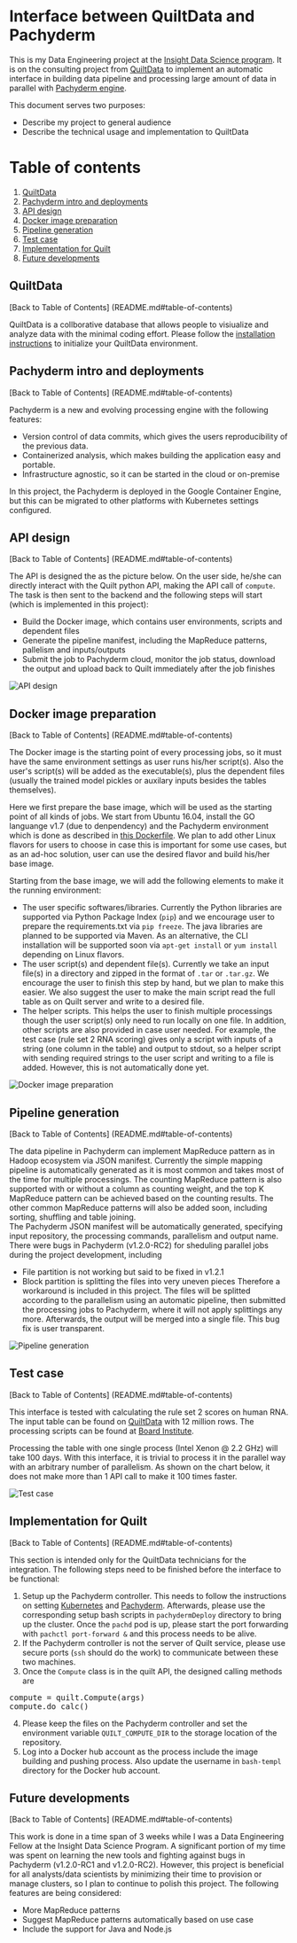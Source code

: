 # Interface between QuiltData and Pachyderm

This is my Data Engineering project at the [Insight Data Science program](http://insightdataengineering.com/). It is on the consulting project from [QuiltData](https://quiltdata.com/) to implement an automatic interface in building data pipeline and processing large amount of data in parallel with [Pachyderm engine](http://pachyderm.io/).

This document serves two purposes:
- Describe my project to general audience
- Describe the technical usage and implementation to QuiltData

# Table of contents

1. [QuiltData](README.md#quiltdata)
2. [Pachyderm intro and deployments](README.md#pachyderm-intro-and-deployments)
3. [API design](README.md#api-design)
4. [Docker image preparation](README.md#docker-image-preparation)
5. [Pipeline generation](README.md#pipeline-generation)
6. [Test case](README.md#test-case)
7. [Implementation for Quilt](README.md#implementation-for-quilt)
8. [Future developments](README.md#future-developments)

## QuiltData

[Back to Table of Contents] (README.md#table-of-contents)

QuiltData is a collborative database that allows people to visiualize and analyze data with the minimal coding effort. Please follow the [installation instructions](https://github.com/quiltdata/python-api) to initialize your QuiltData environment.

## Pachyderm intro and deployments

[Back to Table of Contents] (README.md#table-of-contents)

Pachyderm is a new and evolving processing engine with the following features:
- Version control of data commits, which gives the users reproducibility of the previous data.
- Containerized analysis, which makes building the application easy and portable.
- Infrastructure agnostic, so it can be started in the cloud or on-premise 

In this project, the Pachyderm is deployed in the Google Container Engine, but this can be migrated to other platforms with Kubernetes settings configured.

## API design

[Back to Table of Contents] (README.md#table-of-contents)

The API is designed the as the picture below. On the user side, he/she can directly interact with the Quilt python API, making the API call of `compute`. The task is then sent to the backend and the following steps will start (which is implemented in this project):
- Build the Docker image, which contains user environments, scripts and dependent files
- Generate the pipeline manifest, including the MapReduce patterns, pallelism and inputs/outputs
- Submit the job to Pachyderm cloud, monitor the job status, download the output and upload back to Quilt immediately after the job finishes

![API design](img/API.png)

## Docker image preparation

[Back to Table of Contents] (README.md#table-of-contents)

The Docker image is the starting point of every processing jobs, so it must have the same environment settings as user runs his/her script(s). Also the user's script(s) will be added as the executable(s), plus the dependent files (usually the trained model pickles or auxilary inputs besides the tables themselves).

Here we first prepare the base image, which will be used as the starting point of all kinds of jobs. We start from Ubuntu 16.04, install the GO languange v1.7 (due to denpendency) and the Pachyderm environment which is done as described in [this Dockerfile](https://github.com/fuquan-wang/quilt-pachyderm-interface/blob/master/Dockerfile/BaseImage/Dockerfile). We plan to add other Linux flavors for users to choose in case this is important for some use cases, but as an ad-hoc solution, user can use the desired flavor and build his/her base image.

Starting from the base image, we will add the following elements to make it the running environment:
- The user specific softwares/libraries. Currently the Python libraries are supported via Python Package Index (`pip`) and we encourage user to prepare the requirements.txt via `pip freeze`. The java libraries are planned to be supported via Maven. As an alternative, the CLI installation will be supported soon via `apt-get install` or `yum install` depending on Linux flavors.
- The user script(s) and dependent file(s). Currently we take an input file(s) in a directory and zipped in the format of `.tar` or `.tar.gz`. We encourage the user to finish this step by hand, but we plan to make this easier. We also suggest the user to make the main script read the full table as on Quilt server and write to a desired file.
- The helper scripts. This helps the user to finish multiple processings though the user script(s) only need to run locally on one file. In addition, other scripts are also provided in case user needed. For example, the test case (rule set 2 RNA scoring) gives only a script with inputs of a string (one column in the table) and output to stdout, so a helper script with sending required strings to the user script and writing to a file is added. However, this is not automatically done yet.

![Docker image preparation](img/image-building.png)

## Pipeline generation

[Back to Table of Contents] (README.md#table-of-contents)

The data pipeline in Pachyderm can implement MapReduce pattern as in Hadoop ecosystem via JSON manifest. Currently the simple mapping pipeline is automatically generated as it is most common and takes most of the time for multiple processings. The counting MapReduce pattern is also supported with or without a column as counting weight, and the top K MapReduce pattern can be achieved based on the counting results. The other common MapReduce patterns will also be added soon, including sorting, shuffling and table joining.  
The Pachyderm JSON manifest will be automatically generated, specifying input repository, the processing commands, parallelism and output name. There were bugs in Pachyderm (v1.2.0-RC2) for sheduling parallel jobs during the project development, including
- File partition is not working but said to be fixed in v1.2.1
- Block partition is splitting the files into very uneven pieces
Therefore a workaround is included in this project. The files will be splitted according to the parallelism using an automatic pipeline, then submitted the processing jobs to Pachyderm, where it will not apply splittings any more. Afterwards, the output will be merged into a single file. This bug fix is user transparent.

![Pipeline generation](img/pipeline-building.png)

## Test case

[Back to Table of Contents] (README.md#table-of-contents)

This interface is tested with calculating the rule set 2 scores on human RNA. The input table can be found on [QuiltData](https://quiltdata.com/app/table/2059) with 12 million rows. The processing scripts can be found at [Board Institute](http://portals.broadinstitute.org/gpp/public/dir/download?dirpath=software&filename=Rule_Set_2_scoring_v1.2.tar.gz).

Processing the table with one single process (Intel Xenon @ 2.2 GHz) will take 100 days. With this interface, it is trivial to process it in the parallel way with an arbitrary number of parallelism. As shown on the chart below, it does not make more than 1 API call to make it 100 times faster.

![Test case](img/test-case.png)

## Implementation for Quilt

[Back to Table of Contents] (README.md#table-of-contents)

This section is intended only for the QuiltData technicians for the integration. The following steps need to be finished before the interface to be functional:

1. Setup up the Pachyderm controller. This needs to follow the instructions on setting [Kubernetes]() and [Pachyderm](). Afterwards, please use the corresponding setup bash scripts in `pachydermDeploy` directory to bring up the cluster. Once the `pachd` pod is up, please start the port forwarding with `pachctl port-forward &` and this process needs to be alive.
2. If the Pachyderm controller is not the server of Quilt service, please use secure ports (`ssh` should do the work) to communicate between these two machines.
3. Once the `Compute` class is in the quilt API, the designed calling methods are 
<pre>
compute = quilt.Compute(args)
compute.do_calc()
</pre>
4. Please keep the files on the Pachyderm controller and set the environment variable `QUILT_COMPUTE_DIR` to the storage location of the repository.
5. Log into a Docker hub account as the process include the image building and pushing process. Also update the username in `bash-templ` directory for the Docker hub account.


## Future developments

[Back to Table of Contents] (README.md#table-of-contents)

This work is done in a time span of 3 weeks while I was a Data Engineering Fellow at the Insight Data Science Program. A significant portion of my time was spent on learning the new tools and fighting against bugs in Pachyderm (v1.2.0-RC1 and v1.2.0-RC2). However, this project is beneficial for all analysts/data scientists by minimizing their time to provision or manage clusters, so I plan to continue to polish this project. The following features are being considered:
- More MapReduce patterns
- Suggest MapReduce patterns automatically based on use case
- Include the support for Java and Node.js

